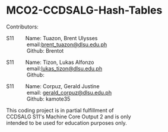 # MCO2-CCDSALG-Hash-Tables
Contributors: 

S11
&nbsp;&nbsp;&nbsp;&nbsp;&nbsp;&nbsp;
Name: Tuazon, Brent Ulysses\
&nbsp;&nbsp;&nbsp;&nbsp;&nbsp;&nbsp;
&nbsp;&nbsp;&nbsp;&nbsp;&nbsp;&nbsp;
email:brent_tuazon@dlsu.edu.ph\
&nbsp;&nbsp;&nbsp;&nbsp;&nbsp;&nbsp;
&nbsp;&nbsp;&nbsp;&nbsp;&nbsp;&nbsp;
Github: Brentot

S11
&nbsp;&nbsp;&nbsp;&nbsp;&nbsp;&nbsp;
Name: Tizon, Lukas Alfonzo\
&nbsp;&nbsp;&nbsp;&nbsp;&nbsp;&nbsp;
&nbsp;&nbsp;&nbsp;&nbsp;&nbsp;&nbsp;
email:lukas_tizon@dlsu.edu.ph\
&nbsp;&nbsp;&nbsp;&nbsp;&nbsp;&nbsp;
&nbsp;&nbsp;&nbsp;&nbsp;&nbsp;&nbsp;
Github:

S11
&nbsp;&nbsp;&nbsp;&nbsp;&nbsp;&nbsp;
Name: Corpuz, Gerald Justine\
&nbsp;&nbsp;&nbsp;&nbsp;&nbsp;&nbsp;
&nbsp;&nbsp;&nbsp;&nbsp;&nbsp;&nbsp;
email: gerald_corpuz@dlsu.edu.ph\
&nbsp;&nbsp;&nbsp;&nbsp;&nbsp;&nbsp;
&nbsp;&nbsp;&nbsp;&nbsp;&nbsp;&nbsp;
Github: kamote35


This coding project is in partial fulfillment of\
CCDSALG S11's Machine Core Output 2 and is only\
intended to be used for education purposes only.
